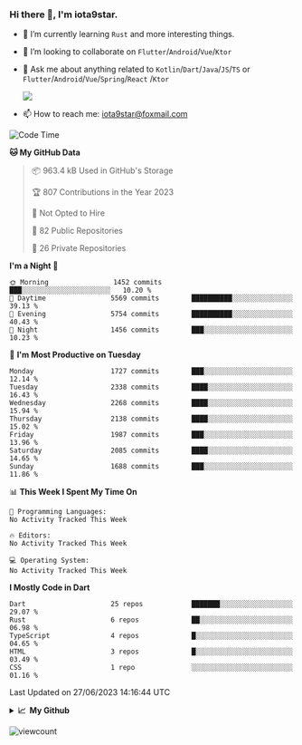 ### Hi there 👋, I'm iota9star.

- 🌱 I’m currently learning `Rust` and more interesting things.
- 👯 I’m looking to collaborate on `Flutter`/`Android`/`Vue`/`Ktor`
- 💬 Ask me about anything related to `Kotlin`/`Dart`/`Java`/`JS`/`TS` or `Flutter`/`Android`/`Vue`/`Spring`/`React`
  /`Ktor`
  
  ![](https://github-readme-stats.vercel.app/api/top-langs?username=iota9star&show_icons=true&locale=en&layout=compact)
  
- 📫 How to reach me: [iota9star@foxmail.com](iota9star@foxmail.com)


<!--START_SECTION:waka-->
![Code Time](http://img.shields.io/badge/Code%20Time-3%2C090%20hrs%2054%20mins-blue)

**🐱 My GitHub Data** 

> 📦 963.4 kB Used in GitHub's Storage 
 > 
> 🏆 807 Contributions in the Year 2023
 > 
> 🚫 Not Opted to Hire
 > 
> 📜 82 Public Repositories 
 > 
> 🔑 26 Private Repositories 
 > 
**I'm a Night 🦉** 

```text
🌞 Morning                1452 commits        ███░░░░░░░░░░░░░░░░░░░░░░   10.20 % 
🌆 Daytime                5569 commits        ██████████░░░░░░░░░░░░░░░   39.13 % 
🌃 Evening                5754 commits        ██████████░░░░░░░░░░░░░░░   40.43 % 
🌙 Night                  1456 commits        ███░░░░░░░░░░░░░░░░░░░░░░   10.23 % 
```
📅 **I'm Most Productive on Tuesday** 

```text
Monday                   1727 commits        ███░░░░░░░░░░░░░░░░░░░░░░   12.14 % 
Tuesday                  2338 commits        ████░░░░░░░░░░░░░░░░░░░░░   16.43 % 
Wednesday                2268 commits        ████░░░░░░░░░░░░░░░░░░░░░   15.94 % 
Thursday                 2138 commits        ████░░░░░░░░░░░░░░░░░░░░░   15.02 % 
Friday                   1987 commits        ███░░░░░░░░░░░░░░░░░░░░░░   13.96 % 
Saturday                 2085 commits        ████░░░░░░░░░░░░░░░░░░░░░   14.65 % 
Sunday                   1688 commits        ███░░░░░░░░░░░░░░░░░░░░░░   11.86 % 
```


📊 **This Week I Spent My Time On** 

```text
💬 Programming Languages: 
No Activity Tracked This Week

🔥 Editors: 
No Activity Tracked This Week

💻 Operating System: 
No Activity Tracked This Week
```

**I Mostly Code in Dart** 

```text
Dart                     25 repos            ███████░░░░░░░░░░░░░░░░░░   29.07 % 
Rust                     6 repos             ██░░░░░░░░░░░░░░░░░░░░░░░   06.98 % 
TypeScript               4 repos             █░░░░░░░░░░░░░░░░░░░░░░░░   04.65 % 
HTML                     3 repos             █░░░░░░░░░░░░░░░░░░░░░░░░   03.49 % 
CSS                      1 repo              ░░░░░░░░░░░░░░░░░░░░░░░░░   01.16 % 
```




 Last Updated on 27/06/2023 14:16:44 UTC
<!--END_SECTION:waka-->

<details>
  <summary><b>📈&nbsp;&nbsp;My Github</b></summary>
  <br>
  <img src='https://github-profile-trophy.vercel.app/?username=iota9star'>
  <img src='https://bad-apple-github-readme.vercel.app/api?show_bg=1&username=iota9star&hide_title=true'>
  <img src='http://cr-skills-chart-widget.azurewebsites.net/api/api?username=iota9star'>
  <img src='https://github-readme-stats.vercel.app/api/wakatime?username=iota9star&layout=compact'>
</details>


![viewcount](https://count.getloli.com/get/@iota9star?theme=rule34)
